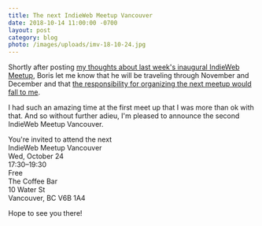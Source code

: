 ```yaml
---
title: The next IndieWeb Meetup Vancouver
date: 2018-10-14 11:00:00 -0700
layout: post
category: blog
photo: /images/uploads/imv-18-10-24.jpg
---
```


Shortly after posting [my thoughts about last week's inaugural IndieWeb Meetup](https://patdryburgh.com/blog/vancouver-indieweb-meetup/), Boris let me know that he will be traveling through November and December and that [the responsibility for organizing the next meetup would fall to me](https://micro.blog/boris/954100).

I had such an amazing time at the first meet up that I was more than ok with that. And so without further adieu, I'm pleased to announce the second IndieWeb Meetup Vancouver.

<div vocab="http://schema.org/" class="event-wrapper">
  <div class="event-intro">You're invited to attend the next</div>
  <div class="event-title" property="name">IndieWeb Meetup Vancouver</div>
  <div property="startDate" content="2018-10-24T17:30" class="event-date">Wed, October 24</div>
  <div class="event-time">17:30&ndash;19:30</div>
  <div class="event-price">Free</div>
  <div class="event-venue" property="location" typeof="Place">
    <span property="name">The Coffee Bar</span>
    <div class="address">
      <span property="streetAddress">10 Water St</span><br>
      <span property="addressLocality">Vancouver</span>, <span property="addressRegion">BC</span> <span property="postalCode">V6B 1A4</span>
    </div>
  </div>
</div>

Hope to see you there!